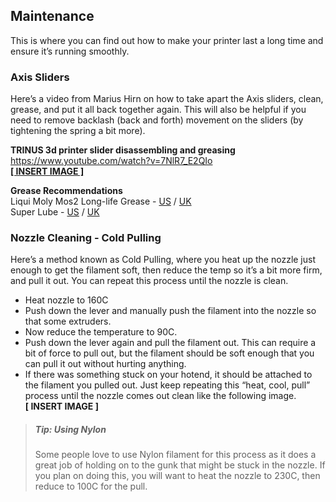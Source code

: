 
## Maintenance

This is where you can find out how to make your printer last a long time and ensure it’s running smoothly.

### Axis Sliders
Here’s a video from Marius Hirn on how to take apart the Axis sliders, clean, grease, and put it all back together again. This will also be helpful if you need to remove backlash (back and forth) movement on the sliders (by tightening the spring a bit more).

**TRINUS 3d printer slider disassembling and greasing** <br/>
[https://www.youtube.com/watch?v=7NlR7_E2QIo <br/> **[ INSERT IMAGE ]**
](https://www.youtube.com/watch?v=7NlR7_E2QIo)

**Grease Recommendations** <br/>
Liqui Moly Mos2 Long-life Grease - [US](http://amzn.to/2l9xzyq) / [UK](https://www.amazon.co.uk/dp/B00295CR0U/) <br/>
Super Lube - [US](http://amzn.to/2jP4wzi) / [UK](https://www.amazon.co.uk/d/B000XBH9HI)

### Nozzle Cleaning - Cold Pulling
Here’s a method known as Cold Pulling, where you heat up the nozzle just enough to get the filament soft, then reduce the temp so it’s a bit more firm, and pull it out. You can repeat this process until the nozzle is clean.

* Heat nozzle to 160C
* Push down the lever and manually push the filament into the nozzle so that some extruders.
* Now reduce the temperature to 90C.
* Push down the lever again and pull the filament out. This can require a bit of force to pull out, but the filament should be soft enough that you can pull it out without hurting anything.
* If there was something stuck on your hotend, it should be attached to the filament you pulled out. Just keep repeating this “heat, cool, pull” process until the nozzle comes out clean like the following image. <div>**[ INSERT IMAGE ]**</div>


> ##### Tip: Using Nylon
> Some people love to use Nylon filament for this process as it does a great job of holding on to the gunk that might be stuck in the nozzle. If you plan on doing this, you will want to heat the nozzle to 230C, then reduce to 100C for the pull. 
